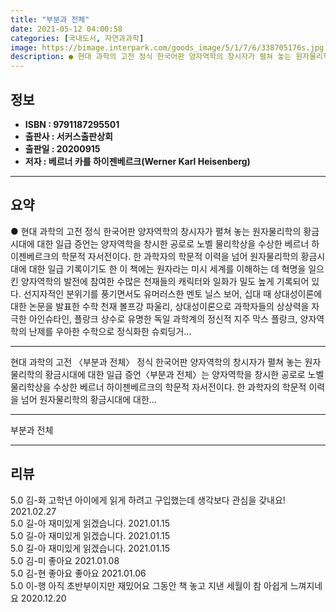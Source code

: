 ```yaml
---
title: "부분과 전체"
date: 2021-05-12 04:00:58
categories: [국내도서, 자연과과학]
image: https://bimage.interpark.com/goods_image/5/1/7/6/338705176s.jpg
description: ● 현대 과학의 고전 정식 한국어판 양자역학의 창시자가 펼쳐 놓는 원자물리학의 황금시대에 대한 일급 증언는 양자역학을 창시한 공로로 노벨 물리학상을 수상한 베르너 하이젠베르크의 학문적 자서전이다. 한 과학자의 학문적 이력을 넘어 원자물리학의 황금시대에 대한 일급 기록이기도 한 이 책
---
```


## **정보**

- **ISBN : 9791187295501**
- **출판사 : 서커스출판상회**
- **출판일 : 20200915**
- **저자 : 베르너 카를 하이젠베르크(Werner Karl Heisenberg)**

------



## **요약**

●  현대 과학의 고전  정식 한국어판 양자역학의 창시자가 펼쳐 놓는 원자물리학의 황금시대에 대한 일급 증언는 양자역학을 창시한 공로로 노벨 물리학상을 수상한 베르너 하이젠베르크의 학문적 자서전이다. 한 과학자의 학문적 이력을 넘어 원자물리학의 황금시대에 대한 일급 기록이기도 한 이 책에는 원자라는 미시 세계를 이해하는 데 혁명을 일으킨 양자역학의 발전에 참여한 수많은 천재들의 캐릭터와 일화가 밀도 높게 기록되어 있다. 선지자적인 분위기를 풍기면서도 유머러스한 멘토 닐스 보어, 십대 때 상대성이론에 대한 논문을 발표한 수학 천재 볼프강 파울리, 상대성이론으로 과학자들의 상상력을 자극한 아인슈타인, 플랑크 상수로 유명한 독일 과학계의 정신적 지주 막스 플랑크, 양자역학의 난제를 우아한 수학으로 정식화한 슈뢰딩거...

------

현대 과학의 고전 〈부분과 전체〉 정식 한국어판
양자역학의 창시자가 펼쳐 놓는 원자물리학의 황금시대에 대한 일급 증언〈부분과 전체〉는 양자역학을 창시한 공로로 노벨 물리학상을 수상한 베르너 하이젠베르크의 학문적 자서전이다. 한 과학자의 학문적 이력을 넘어 원자물리학의 황금시대에 대한... 

------


부분과 전체 

------


## **리뷰** 

5.0 김-화 고학년 아이에게 읽게 하려고 구입했는데 생각보다 관심을 갖내요! 2021.02.27 <br/>5.0 길-아 재미있게 읽겠습니다. 2021.01.15 <br/>5.0 길-아 재미있게 읽겠습니다. 2021.01.15 <br/>5.0 길-아 재미있게 읽겠습니다. 2021.01.15 <br/>5.0 김-미 좋아요 2021.01.08 <br/>5.0 김-현 좋아요 좋아요 2021.01.06 <br/>5.0 이-행 아직 초반부이지만 재밌어요 그동안 책 놓고 지낸 세월이 참 아쉽게 느껴지네요 2020.12.20 <br/>